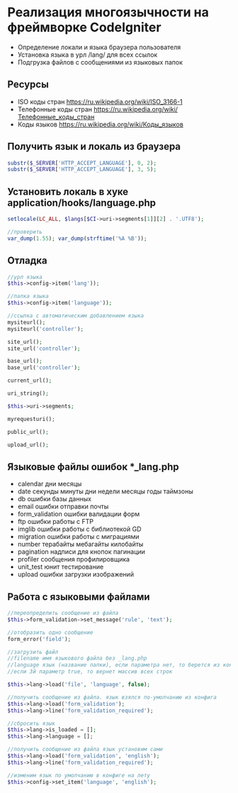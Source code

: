 # Реализация многоязычности на фреймворке CodeIgniter

- Определение локали и языка браузера пользователя
- Установка языка в урл /lang/ для всех ссылок
- Подгрузка файлов с сообщениями из языковых папок

## Ресурсы

- ISO коды стран https://ru.wikipedia.org/wiki/ISO_3166-1
- Телефонные коды стран https://ru.wikipedia.org/wiki/Телефонные_коды_стран
- Коды языков https://ru.wikipedia.org/wiki/Коды_языков

## Получить язык и локаль из браузера

```php
substr($_SERVER['HTTP_ACCEPT_LANGUAGE'], 0, 2);
substr($_SERVER['HTTP_ACCEPT_LANGUAGE'], 3, 5);
```

## Установить локаль в хуке application/hooks/language.php

```php
setlocale(LC_ALL, $langs[$CI->uri->segments[1]][2] . '.UTF8');

//проверить
var_dump(1.55); var_dump(strftime('%A %B'));
```

## Отладка

```php
//урл языка
$this->config->item('lang'));

//папка языка
$this->config->item('language'));

//ссылка с автоматическим добавлением языка
mysiteurl();
mysiteurl('controller');

site_url();
site_url('controller');

base_url();
base_url('controller');

current_url();

uri_string();

$this->uri->segments;

myrequesturi();

public_url();

upload_url();
```

## Языковые файлы ошибок *_lang.php

- calendar дни месяцы
- date секунды минуты дни недели месяцы годы таймзоны
- db ошибки базы данных
- email ошибки отправки почты
- form_validation ошибки валидации форм
- ftp ошибки работы с FTP
- imglib ошибки работы с библиотекой GD
- migration ошибки работы с миграциями
- number терабайты мебагайты килобайты
- pagination надписи для кнопок пагинации
- profiler сообщения профилировщика
- unit_test юнит тестирование
- upload ошибки загрузки изображений

## Работа с языковыми файлами

```php
//переопределить сообщение из файла
$this->form_validation->set_message('rule', 'text');

//отобразить одно сообщение
form_error('field');

//загрузить файл
//filename имя языкового файла без _lang.php
//language язык (название папки), если параметра нет, то берется из конфига application/config/config.php: $config['language'];
//если 3й параметр true, то вернет массив всех строк

$this->lang->load('file', 'language', false);

//получить сообщение из файла. язык взялся по-умолчанию из конфига
$this->lang->load('form_validation');
$this->lang->line('form_validation_required');

//сбросить язык
$this->lang->is_loaded = [];
$this->lang->language = [];

//получить сообщение из файла язык установим сами
$this->lang->load('form_validation', 'english');
$this->lang->line('form_validation_required');

//изменим язык по умолчанию в конфиге на лету
$this->config->set_item('language', 'english');
```